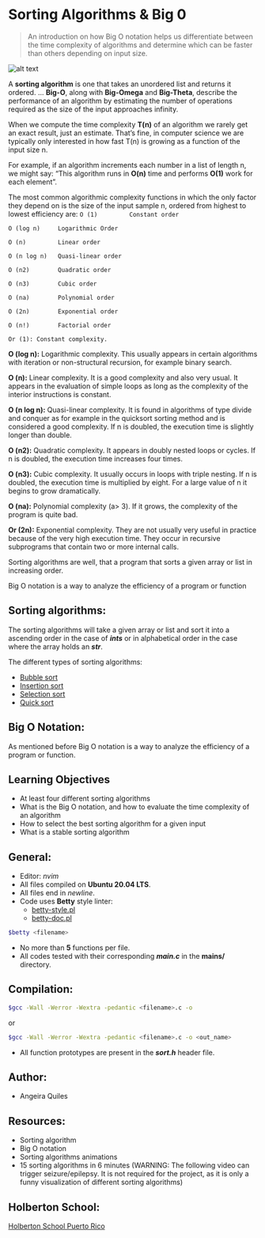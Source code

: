 # Sorting Algorithms & Big 0
> An introduction on how Big O notation helps us differentiate between the time complexity of algorithms and determine which can be faster than others depending on input size.

![alt text](https://raw.githubusercontent.com/donbeave/interview/master/big-o-chart.png)

A **sorting algorithm** is one that takes an unordered list and returns it ordered. ... **Big-O**, along with **Big-Omega** and **Big-Theta**, describe the performance of an algorithm by estimating the number of operations required as the size of the input approaches infinity.


When we compute the time complexity **T(n)** of an algorithm we rarely get an exact result, just an estimate. That’s fine, in computer science we are typically only interested in how fast T(n) is growing as a function of the input size n.

For example, if an algorithm increments each number in a list of length n, we might say: “This algorithm runs in **O(n)** time and performs **O(1)** work for each element”.

The most common algorithmic complexity functions in which the only factor they depend on is the size of the input sample n, ordered from highest to lowest efficiency are:
`O (1)         Constant order`

`O (log n)     Logarithmic Order`

`O (n)         Linear order`

`O (n log n)   Quasi-linear order`

`O (n2)        Quadratic order`

`O (n3)        Cubic order`

`O (na)        Polynomial order`

`O (2n)        Exponential order`

`O (n!)        Factorial order`

`Or (1): Constant complexity.`

**O (log n):** Logarithmic complexity. This usually appears in certain algorithms with iteration or non-structural recursion, for example binary search.


**O (n):** Linear complexity. It is a good complexity and also very usual. It appears in the evaluation of simple loops as long as the complexity of the interior instructions is constant.


**O (n log n):** Quasi-linear complexity. It is found in algorithms of type divide and conquer as for example in the quicksort sorting method and is considered a good complexity. If n is doubled, the execution time is slightly longer than double.


**O (n2):** Quadratic complexity. It appears in doubly nested loops or cycles. If n is doubled, the execution time increases four times.


**O (n3):** Cubic complexity. It usually occurs in loops with triple nesting. If n is doubled, the execution time is multiplied by eight. For a large value of n it begins to grow dramatically.


**O (na):** Polynomial complexity (a> 3). If it grows, the complexity of the program is quite bad.


**Or (2n):** Exponential complexity. They are not usually very useful in practice because of the very high execution time. They occur in recursive subprograms that contain two or more internal calls.

Sorting algorithms are well, that a program that sorts a given array or list in increasing order.

Big O notation is a way to analyze the efficiency of a program or function

## Sorting algorithms:

The sorting algorithms will take a given array or list and sort it into a ascending order in the case of *__ints__* or in alphabetical order in the case where the array holds an *__str__*.

The different types of sorting algorithms:
- [Bubble sort](https://en.wikipedia.org/wiki/Bubble_sort)
- [Insertion sort](https://en.wikipedia.org/wiki/Insertion_sort)
- [Selection sort](https://en.wikipedia.org/wiki/Selection_sort)
- [Quick sort](https://en.wikipedia.org/wiki/Quicksort)

## Big O Notation:
As mentioned before Big 
O notation is a way to analyze the efficiency of a program or function.

## Learning Objectives

* At least four different sorting algorithms
* What is the Big O notation, and how to evaluate the time complexity of an algorithm
* How to select the best sorting algorithm for a given input
* What is a stable sorting algorithm

## General:
* Editor: *nvim*
* All files compiled on **Ubuntu 20.04 LTS**.
* All files end in *newline*.
* Code uses **Betty** style linter:
  * [betty-style.pl](https://github.com/holbertonschool/Betty/blob/master/betty-style.pl)
  * [betty-doc.pl](https://github.com/holbertonschool/Betty/blob/master/betty-doc.pl)
```bash
$betty <filename>
```

* No more than **5** functions per file.
* All codes tested with their corresponding ***main.c*** in the **mains/** directory.

## Compilation:

```bash
$gcc -Wall -Werror -Wextra -pedantic <filename>.c -o
```
or
```bash
$gcc -Wall -Werror -Wextra -pedantic <filename>.c -o <out_name>
```
* All function prototypes are present in the ***sort.h*** header file.

## Author:

- Angeira Quiles

## Resources:

* Sorting algorithm
* Big O notation
* Sorting algorithms animations
* 15 sorting algorithms in 6 minutes (WARNING: The following video can trigger seizure/epilepsy. It is not required for the project, as it is only a funny visualization of different sorting algorithms)

## Holberton School:
[Holberton School Puerto Rico](https://www.holbertonschool.com/pr/en)
